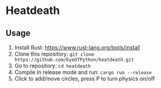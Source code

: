 # Heatdeath

## Usage

1. Install Rust: https://www.rust-lang.org/tools/install
2. Clone this repository: `git clone https://github.com/EyeOfPython/heatdeath.git`
3. Go to repository: `cd heatdeath`
4. Compile in release mode and run: `cargo run --release`
5. Click to add/move circles, press P to turn physics on/off

